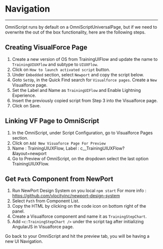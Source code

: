 # Navigation
--------

OmniScript runs by default on a OmniScriptUniversalPage, but if we need to overwrite the out of the box functionality, here are the following steps.

## Creating VisualForce Page
1. Create a new version of OS from TrainingUIFlow and update the name to `TrainingUIUXFlow` and subtype to `UIUXFlow`.
2. Click on `How to launch activated script` button.
3. Under `Embedded` section, select `Newport` and copy the script below.
4. Goto `SetUp`, in the Quick Find search for `Visualforce pages`. Create a `New` Visualforce page.
5. Set the Label and Name as `TrainingUIFlow` and Enable Lightning Experience.
6. Insert the previously copied script from Step 3 into the Visualforce page.
7. Click on Save.

## Linking VF Page to OmniScript
1. In the OmniScript, under Script Configuration, go to Visualforce Pages section.
2. Click on `Add New Visuaforce Page For Preview`
3. Name : TrainingUIUXFlow, Label : c__TrainingUIUXFlow?&layout=newport
4. Go to Preview of OmniScript, on the dropdown select the last option TrainingUIUXFlow.

## Get `Path` Component from NewPort
1. Run NewPort Design System on you local `npm start`
For more info : https://github.com/vlocityinc/newport-design-system
2. Select `Path` from Component List.
3. Copy the HTML by clicking on the code icon on bottom right of the panel.
4. Create a Visualforce component and name it as `TrainingStepChart`.
5. Add `<c:TrainingStepChart />` under the script tag after initializing AngularJS in Visualforce page.

Go back to your OmniScript and hit the preview tab, you will be having a new UI Navigation.
